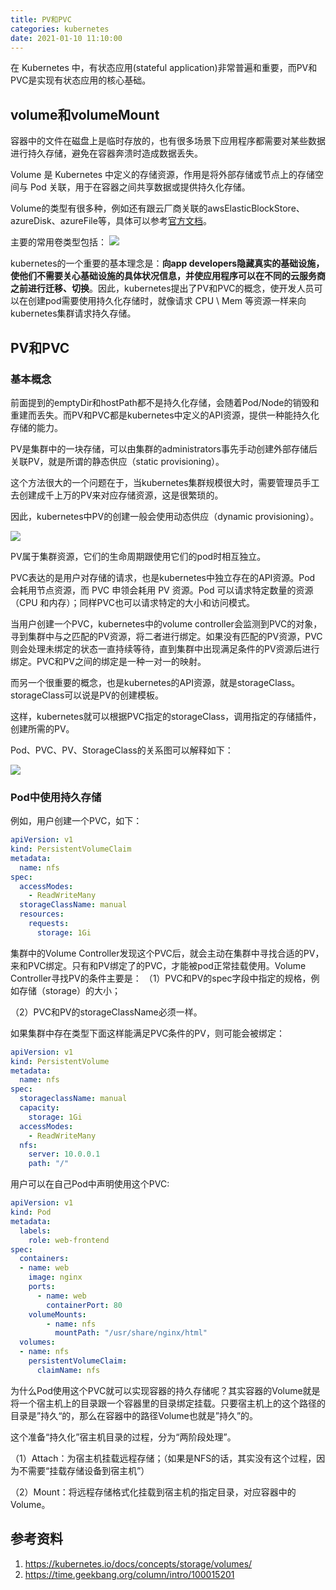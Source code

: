 ```yaml
---
title: PV和PVC
categories: kubernetes
date: 2021-01-10 11:10:00
---
```


在 Kubernetes 中，有状态应用(stateful application)非常普遍和重要，而PV和PVC是实现有状态应用的核心基础。

<!--more-->

## volume和volumeMount

容器中的文件在磁盘上是临时存放的，也有很多场景下应用程序都需要对某些数据进行持久存储，避免在容器奔溃时造成数据丢失。

Volume 是 Kubernetes 中定义的存储资源，作用是将外部存储或节点上的存储空间与 Pod 关联，用于在容器之间共享数据或提供持久化存储。

Volume的类型有很多种，例如还有跟云厂商关联的awsElasticBlockStore、azureDisk、azureFile等，具体可以参考[官方文档](https://kubernetes.io/docs/concepts/storage/volumes/)。

主要的常用卷类型包括：
![](https://blog202411-1252613377.cos.ap-guangzhou.myqcloud.com/202411231001973.png)

kubernetes的一个重要的基本理念是：**向app developers隐藏真实的基础设施，使他们不需要关心基础设施的具体状况信息，并使应用程序可以在不同的云服务商之前进行迁移、切换**。因此，kubernetes提出了PV和PVC的概念，使开发人员可以在创建pod需要使用持久化存储时，就像请求 CPU \ Mem 等资源一样来向kubernetes集群请求持久存储。

## PV和PVC

### 基本概念

前面提到的emptyDir和hostPath都不是持久化存储，会随着Pod/Node的销毁和重建而丢失。而PV和PVC都是kubernetes中定义的API资源，提供一种能持久化存储的能力。

PV是集群中的一块存储，可以由集群的administrators事先手动创建外部存储后关联PV，就是所谓的静态供应（static provisioning）。

这个方法很大的一个问题在于，当kubernetes集群规模很大时，需要管理员手工去创建成千上万的PV来对应存储资源，这是很繁琐的。

因此，kubernetes中PV的创建一般会使用动态供应（dynamic provisioning）。

![](https://blog202411-1252613377.cos.ap-guangzhou.myqcloud.com/202411231025304.png)

PV属于集群资源，它们的生命周期跟使用它们的pod时相互独立。

PVC表达的是用户对存储的请求，也是kubernetes中独立存在的API资源。Pod 会耗用节点资源，而 PVC 申领会耗用 PV 资源。Pod 可以请求特定数量的资源（CPU 和内存）；同样PVC也可以请求特定的大小和访问模式。

当用户创建一个PVC，kubernetes中的volume controller会监测到PVC的对象，寻到集群中与之匹配的PV资源，将二者进行绑定。如果没有匹配的PV资源，PVC则会处理未绑定的状态一直持续等待，直到集群中出现满足条件的PV资源后进行绑定。PVC和PV之间的绑定是一种一对一的映射。

而另一个很重要的概念，也是kubernetes的API资源，就是storageClass。storageClass可以说是PV的创建模板。

这样，kubernetes就可以根据PVC指定的storageClass，调用指定的存储插件，创建所需的PV。

Pod、PVC、PV、StorageClass的关系图可以解释如下：

![](https://blog202411-1252613377.cos.ap-guangzhou.myqcloud.com/202411231051425.png)


### Pod中使用持久存储

例如，用户创建一个PVC，如下：

```yaml
apiVersion: v1
kind: PersistentVolumeClaim
metadata:
  name: nfs
spec:
  accessModes:
    - ReadWriteMany
  storageClassName: manual
  resources:
    requests:
      storage: 1Gi
```

集群中的Volume Controller发现这个PVC后，就会主动在集群中寻找合适的PV，来和PVC绑定。只有和PV绑定了的PVC，才能被pod正常挂载使用。Volume Controller寻找PV的条件主要是：
（1）PVC和PV的spec字段中指定的规格，例如存储（storage）的大小；

（2）PVC和PV的storageClassName必须一样。

如果集群中存在类型下面这样能满足PVC条件的PV，则可能会被绑定：

```yaml
apiVersion: v1
kind: PersistentVolume
metadata:
  name: nfs
spec:
  storageclassName: manual
  capacity:
    storage: 1Gi
  accessModes:
    - ReadWriteMany
  nfs:
    server: 10.0.0.1
    path: "/"
```

用户可以在自己Pod中声明使用这个PVC:

```yaml
apiVersion: v1
kind: Pod
metadata:
  labels:
    role: web-frontend
spec:
  containers:
  - name: web
    image: nginx
    ports:
      - name: web
        containerPort: 80
    volumeMounts:
        - name: nfs
          mountPath: "/usr/share/nginx/html"
  volumes:
  - name: nfs
    persistentVolumeClaim:
      claimName: nfs
```
为什么Pod使用这个PVC就可以实现容器的持久存储呢？其实容器的Volume就是将一个宿主机上的目录跟一个容器里的目录绑定挂载。只要宿主机上的这个路径的目录是”持久“的，那么在容器中的路径Volume也就是”持久”的。

这个准备“持久化”宿主机目录的过程，分为“两阶段处理”。

（1）Attach：为宿主机挂载远程存储；（如果是NFS的话，其实没有这个过程，因为不需要“挂载存储设备到宿主机”）

（2）Mount：将远程存储格式化挂载到宿主机的指定目录，对应容器中的Volume。


## 参考资料

1. https://kubernetes.io/docs/concepts/storage/volumes/
2. https://time.geekbang.org/column/intro/100015201